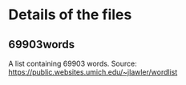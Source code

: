 # Details of the files

## 69903words
A list containing 69903 words.
Source: https://public.websites.umich.edu/~jlawler/wordlist

